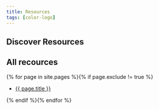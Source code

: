 ```yaml
---
title: Resources
tags: [color-logo]
---
```


<section class="breadcrumb-area">
         <div class="breadcrumb-shape"></div>
         <div class="container">
            <div class="row">
               <div class="col-lg-12">
                  <div class="breadcrumb-inn">
                     <div class="section-title wow fadeInUp" data-wow-duration="1s" data-wow-delay="0.3s" style="visibility: visible; animation-duration: 1s; animation-delay: 0.3s; animation-name: fadeInUp;">
                       <h2>Discover <span>Resources</span></h2>
                     </div>
                  </div>
               </div>
            </div>
         </div>
</section>


<section class="about-page-section section_100">
<div class="container">
<div class="row">
<div class="col-lg-12">

<h1> All recources </h1>
{% for page in site.pages %}{% if page.exclude != true %}
<ul class="list-inline">
<li><a href="{{ page.url }}">{{ page.title }}</a></li>
</ul>
{% endif %}{% endfor %}


</div>
</div>
</div>
</section>